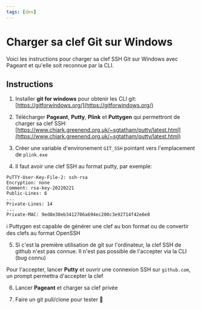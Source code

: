 ```yaml
---
tags: [dev]
---
```

# Charger sa clef Git sur Windows

Voici les instructions pour charger sa clef SSH Git sur Windows avec Pageant et qu'elle soit reconnue par la CLI.

## Instructions
1. Installer **git for windows** pour obtenir les CLI git: [https://gitforwindows.org/](https://gitforwindows.org/)

2. Télécharger **Pageant**, **Putty**, **Plink** et **Puttygen** qui permettront de charger sa clef SSH: [https://www.chiark.greenend.org.uk/~sgtatham/putty/latest.html](https://www.chiark.greenend.org.uk/~sgtatham/putty/latest.html)

3. Créer une variable d'environement `GIT_SSH` pointant vers l'emplacement de `plink.exe`
<CenteredImage :src="$withBase('/images/dev/git_env_var.png')" alt="git_env_var" width="500" />

4. Il faut avoir une clef SSH au format putty, par exemple:
```
PuTTY-User-Key-File-2: ssh-rsa
Encryption: none
Comment: rsa-key-20220221
Public-Lines: 6
...
Private-Lines: 14
...
Private-MAC: 9ed8e30eb3412706a694ec200c3e92714f42e6e0
```
:information_source: Puttygen est capable de générer une clef au bon format ou de convertir des clefs au format OpenSSH

5. Si c'est la première utilisation de git sur l'ordinateur, la clef SSH de github n'est pas connue. Il n'est pas possible de l'accepter via la CLI (bug connu)
<CenteredImage :src="$withBase('/images/dev/git_error_ssh.png')" alt="git_error_ssh" width="500" />

Pour l'accepter, lancer **Putty** et ouvrir une connexion SSH sur `github.com`, un prompt permettra d'accepter la clef
<CenteredImage :src="$withBase('/images/dev/git_putty_ssh.png')" alt="git_putty_ssh" width="500" />

6. Lancer **Pageant** et charger sa clef privée

7. Faire un git pull/clone pour tester :tada:
